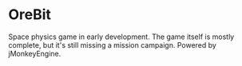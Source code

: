 # OreBit

Space physics game in early development.
The game itself is mostly complete, but it's still missing a mission campaign.
Powered by jMonkeyEngine.
